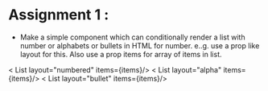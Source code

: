 # Assignment 1 :

- Make a simple component which can conditionally render a list with number or alphabets or bullets in HTML for number. e..g. use a prop like layout for this. Also use a prop items for array of items in list.

< List layout="numbered" items={items}/>
< List layout="alpha" items={items}/>
< List layout="bullet" items={items}/>
